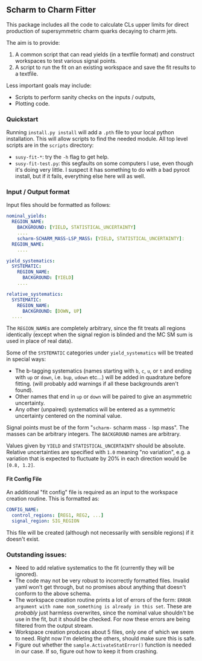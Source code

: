 ## Scharm to Charm Fitter

This package includes all the code to calculate CLs upper limits for
direct production of supersymmetric charm quarks decaying to charm jets.

The aim is to provide:

 1. A common script that can read yields (in a textfile format) and
    construct workspaces to test various signal points.
 2. A script to run the fit on an existing workspace and save the fit
    results to a textfile.

Less important goals may include:

 - Scripts to perform sanity checks on the inputs / outputs,
 - Plotting code.

### Quickstart

Running `install.py install` will add a `.pth` file to your local
python installation. This will allow scripts to find the needed
module.  All top level scripts are in the `scripts` directory:

 - `susy-fit-*`: try the `-h` flag to get help.
 - `susy-fit-test.py`: this segfaults on some computers I use, even
   though it's doing very little. I suspect it has something to do
   with a bad pyroot install, but if it fails, everything else here
   will as well.

### Input / Output format

Input files should be formatted as follows:

```yaml
nominal_yields:
  REGION_NAME:
    BACKGROUND: [YIELD, STATISTICAL_UNCERTAINTY]
    ....
    scharm-SCHARM_MASS-LSP_MASS: [YIELD, STATISTICAL_UNCERTAINTY]:
  REGION_NAME:
    ....

yield_systematics:
  SYSTEMATIC:
    REGION_NAME:
      BACKGROUND: [YIELD]
    ....

relative_systematics:
  SYSTEMATIC:
    REGION_NAME:
      BACKGROUND: [DOWN, UP]
  ....

```

The `REGION_NAME`s are completely arbitrary, since the fit treats all regions
identically (except when the signal region is blinded and the MC SM sum is used in place of real data).

Some of the `SYSTEMATIC` categories under `yield_systematics` will be
treated in special ways:
 - The b-tagging systematics (names starting with `b`, `c`, `u`, or
   `t` and ending with `up` or `down`, i.e. `bup`, `udown` etc...)
   will be added in quadrature before fitting. (will probably add
   warnings if all these backgrounds aren't found).
 - Other names that end in `up` or `down` will be paired to give an
   asymmetric uncertainty.
 - Any other (unpaired) systematics will be entered as a symmetric uncertainty
   centered on the nominal value.

Signal points must be of the form "`scharm-` scharm mass `-` lsp
mass".  The masses can be arbitrary integers. The `BACKGROUND` names
are arbitrary.

Values given by `YIELD` and `STATISTICAL_UNCERTAINTY` should be
absolute. Relative uncertainties are specified with `1.0` meaning "no
variation", e.g. a variation that is expected to fluctuate by 20% in
each direction would be `[0.8, 1.2]`.

#### Fit Config File

An additional "fit config" file is required as an input to the workspace
creation routine. This is formatted as:

```yaml
CONFIG_NAME:
  control_regions: [REG1, REG2, ...]
  signal_region: SIG_REGION
```

This file will be created (although not necessarily with sensible
regions) if it doesn't exist.

### Outstanding issues:

 - Need to add relative systematics to the fit (currently they will be
   ignored).
 - The code may not be very robust to incorrectly formatted
   files. Invalid yaml won't get through, but no promises about
   anything that doesn't conform to the above schema.
 - The workspace creation routine prints a lot of errors of the form:
   `ERROR argument with name nom_something is already in this
   set`. These are _probably_ just harmless overwrites, since the
   nominal value shouldn't be use in the fit, but it should be
   checked. For now these errors are being filtered from the output
   stream.
 - Workspace creation produces about 5 files, only one of which we
   seem to need. Right now I'm deleting the others, should make sure
   this is safe.
 - Figure out whether the `sample.ActivateStatError()` function is
   needed in our case. If so, figure out how to keep it from crashing.
